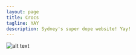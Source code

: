```yaml
---
layout: page
title: Crocs
tagline: YAY
description: Sydney's super dope website! Yay!
---
```


![alt text]({{site.baseurl}}/assets/crocodile-crocs.jpg)